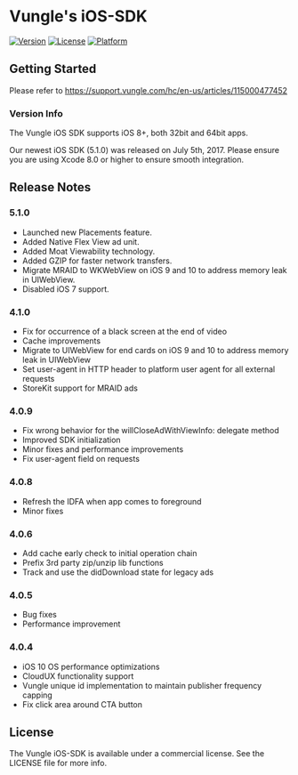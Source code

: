 # Vungle's iOS-SDK
[![Version](https://img.shields.io/cocoapods/v/VungleSDK-iOS.svg?style=flat)](http://cocoapods.org/pods/VungleSDK-iOS)
[![License](https://img.shields.io/cocoapods/l/VungleSDK-iOS.svg?style=flat)](http://cocoapods.org/pods/VungleSDK-iOS)
[![Platform](https://img.shields.io/cocoapods/p/VungleSDK-iOS.svg?style=flat)](http://cocoapods.org/pods/VungleSDK-iOS)

## Getting Started
Please refer to https://support.vungle.com/hc/en-us/articles/115000477452


### Version Info
The Vungle iOS SDK supports iOS 8+, both 32bit and 64bit apps.  

Our newest iOS SDK (5.1.0) was released on July 5th, 2017. Please ensure you are using Xcode 8.0 or higher to ensure smooth integration.

## Release Notes
### 5.1.0
* Launched new Placements feature.
* Added Native Flex View ad unit. 
* Added Moat Viewability technology.
* Added GZIP for faster network transfers.
* Migrate MRAID to WKWebView on iOS 9 and 10 to address memory leak in UIWebView.
* Disabled iOS 7 support.

### 4.1.0
* Fix for occurrence of a black screen at the end of video
* Cache improvements
* Migrate to UIWebView for end cards on iOS 9 and 10 to address memory leak in UIWebView
* Set user-agent in HTTP header to platform user agent for all external requests
* StoreKit support for MRAID ads

### 4.0.9
* Fix wrong behavior for the willCloseAdWithViewInfo: delegate method
* Improved SDK initialization
* Minor fixes and performance improvements
* Fix user-agent field on requests

### 4.0.8
* Refresh the IDFA when app comes to foreground
* Minor fixes

### 4.0.6
* Add cache early check to initial operation chain 
* Prefix 3rd party zip/unzip lib functions 
* Track and use the didDownload state for legacy ads

### 4.0.5
* Bug fixes
* Performance improvement

### 4.0.4
* iOS 10 OS performance optimizations
* CloudUX functionality support
* Vungle unique id implementation to maintain publisher frequency capping
* Fix click area around CTA button


## License
The Vungle iOS-SDK is available under a commercial license. See the LICENSE file for more info.
